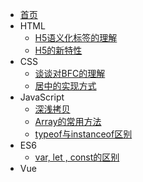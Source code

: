 - [首页](/)
- HTML
    - [H5语义化标签的理解](/HTML/语义化标签的理解.md)
    - [H5的新特性](/HTML/H5的新特性.md)
- CSS
    - [谈谈对BFC的理解](/CSS/BFC.md)
    - [居中的实现方式](/CSS/居中的实现方式.md)
- JavaScript
    - [深浅拷贝](/JavaScript/深浅拷贝.md)
    - [Array的常用方法](/JavaScript/Array.md)
    - [typeof与instanceof区别](/JavaScript/typeof与instanceof区别.md)
- ES6
    - [var, let , const的区别](/ES6/var-let-const的区别.md)
- Vue
